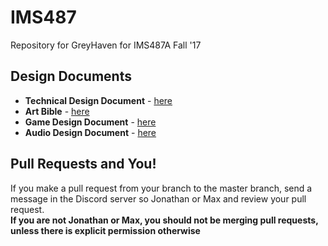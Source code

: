 # IMS487
Repository for GreyHaven for IMS487A Fall '17

## Design Documents  
* **Technical Design Document** - [here](https://docs.google.com/document/d/1U7XVpfPJkEYD_N5LS9qQeC7jgl6sPSW3stE_q0JVak0/)  
* **Art Bible** - [here](https://docs.google.com/document/d/1fxTS76xz25uLl8_Hb4x7iSx7hkrGW5Efwrg9UUah0K8/)
* **Game Design Document** - [here](https://docs.google.com/document/d/1ZHVRQ-TfhgRpEsws-arvcPYsfG8sC1b3qdFgVhKxtMs/)
* **Audio Design Document** - [here](https://docs.google.com/document/d/1QEZW6C4A8YSykHXdITQEInY4s1cg5clIeAR7yrL9qPA/)

## Pull Requests and You!  
If you make a pull request from your branch to the master branch, send a message in the Discord server so Jonathan or Max and review your pull request.  
**If you are not Jonathan or Max, you should not be merging pull requests, unless there is explicit permission otherwise**
